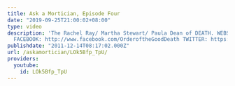 ```yaml
---
title: Ask a Mortician, Episode Four
date: "2019-09-25T21:00:02+08:00"
type: video
description: 'The Rachel Ray/ Martha Stewart/ Paula Dean of DEATH. WEBSITE: www.orderofthegooddeath.com
  FACEBOOK: http://www.facebook.com/OrderoftheGoodDeath TWITTER: https://twitter.com/TheGoodDeath'
publishdate: "2011-12-14T08:17:02.000Z"
url: /askamortician/LOk5Bfp_TpU/
providers:
  youtube:
    id: LOk5Bfp_TpU
---
```

